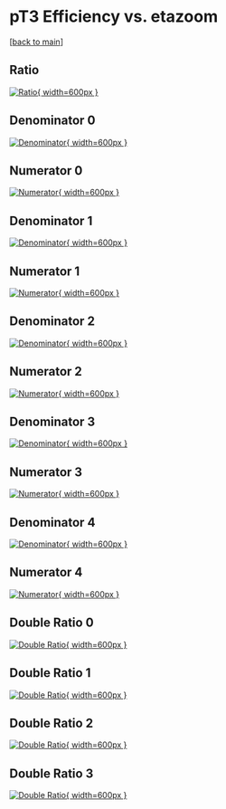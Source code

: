 # pT3 Efficiency vs. etazoom

[[back to main](./)]



## Ratio

[![Ratio](../mtv/var/pT3_xtr_211_0_eff_etazoom.png){ width=600px }](../mtv/var/pT3_xtr_211_0_eff_etazoom.pdf)

## Denominator 0

[![Denominator](../mtv/den/pT3_xtr_211_0_eff_etazoom_den0.png){ width=600px }](../mtv/den/pT3_xtr_211_0_eff_etazoom_den0.pdf)

## Numerator 0

[![Numerator](../mtv/num/pT3_xtr_211_0_eff_etazoom_num0.png){ width=600px }](../mtv/num/pT3_xtr_211_0_eff_etazoom_num0.pdf)

## Denominator 1

[![Denominator](../mtv/den/pT3_xtr_211_0_eff_etazoom_den1.png){ width=600px }](../mtv/den/pT3_xtr_211_0_eff_etazoom_den1.pdf)

## Numerator 1

[![Numerator](../mtv/num/pT3_xtr_211_0_eff_etazoom_num1.png){ width=600px }](../mtv/num/pT3_xtr_211_0_eff_etazoom_num1.pdf)

## Denominator 2

[![Denominator](../mtv/den/pT3_xtr_211_0_eff_etazoom_den2.png){ width=600px }](../mtv/den/pT3_xtr_211_0_eff_etazoom_den2.pdf)

## Numerator 2

[![Numerator](../mtv/num/pT3_xtr_211_0_eff_etazoom_num2.png){ width=600px }](../mtv/num/pT3_xtr_211_0_eff_etazoom_num2.pdf)

## Denominator 3

[![Denominator](../mtv/den/pT3_xtr_211_0_eff_etazoom_den3.png){ width=600px }](../mtv/den/pT3_xtr_211_0_eff_etazoom_den3.pdf)

## Numerator 3

[![Numerator](../mtv/num/pT3_xtr_211_0_eff_etazoom_num3.png){ width=600px }](../mtv/num/pT3_xtr_211_0_eff_etazoom_num3.pdf)

## Denominator 4

[![Denominator](../mtv/den/pT3_xtr_211_0_eff_etazoom_den4.png){ width=600px }](../mtv/den/pT3_xtr_211_0_eff_etazoom_den4.pdf)

## Numerator 4

[![Numerator](../mtv/num/pT3_xtr_211_0_eff_etazoom_num4.png){ width=600px }](../mtv/num/pT3_xtr_211_0_eff_etazoom_num4.pdf)

## Double Ratio 0

[![Double Ratio](../mtv/ratio/pT3_xtr_211_0_eff_etazoom_ratio0.png){ width=600px }](../mtv/ratio/pT3_xtr_211_0_eff_etazoom_ratio0.pdf)

## Double Ratio 1

[![Double Ratio](../mtv/ratio/pT3_xtr_211_0_eff_etazoom_ratio1.png){ width=600px }](../mtv/ratio/pT3_xtr_211_0_eff_etazoom_ratio1.pdf)

## Double Ratio 2

[![Double Ratio](../mtv/ratio/pT3_xtr_211_0_eff_etazoom_ratio2.png){ width=600px }](../mtv/ratio/pT3_xtr_211_0_eff_etazoom_ratio2.pdf)

## Double Ratio 3

[![Double Ratio](../mtv/ratio/pT3_xtr_211_0_eff_etazoom_ratio3.png){ width=600px }](../mtv/ratio/pT3_xtr_211_0_eff_etazoom_ratio3.pdf)

